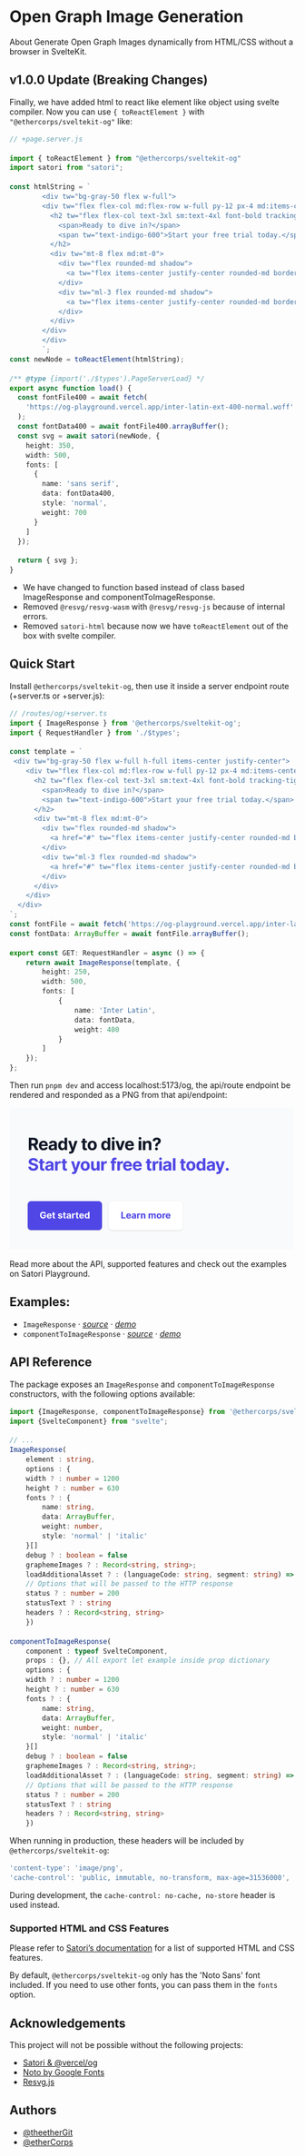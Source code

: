 # Open Graph Image Generation

About
Generate Open Graph Images dynamically from HTML/CSS without a browser in SvelteKit.

## v1.0.0 Update (Breaking Changes)
Finally, we have added html to react like element like object using svelte compiler.
Now you can use `{ toReactElement }` with `"@ethercorps/sveltekit-og"` like:

```typescript
// +page.server.js

import { toReactElement } from "@ethercorps/sveltekit-og"
import satori from "satori";

const htmlString = `
        <div tw="bg-gray-50 flex w-full">
        <div tw="flex flex-col md:flex-row w-full py-12 px-4 md:items-center justify-between p-8">
          <h2 tw="flex flex-col text-3xl sm:text-4xl font-bold tracking-tight text-gray-900 text-left">
            <span>Ready to dive in?</span>
            <span tw="text-indigo-600">Start your free trial today.</span>
          </h2>
          <div tw="mt-8 flex md:mt-0">
            <div tw="flex rounded-md shadow">
              <a tw="flex items-center justify-center rounded-md border border-transparent bg-indigo-600 px-5 py-3 text-base font-medium text-white">Get started</a>
            </div>
            <div tw="ml-3 flex rounded-md shadow">
              <a tw="flex items-center justify-center rounded-md border border-transparent bg-white px-5 py-3 text-base font-medium text-indigo-600">Learn more</a>
            </div>
          </div>
        </div>
        </div>
        `;
const newNode = toReactElement(htmlString);

/** @type {import('./$types').PageServerLoad} */
export async function load() {
  const fontFile400 = await fetch(
    'https://og-playground.vercel.app/inter-latin-ext-400-normal.woff'
  );
  const fontData400 = await fontFile400.arrayBuffer();
  const svg = await satori(newNode, {
    height: 350,
    width: 500,
    fonts: [
      {
        name: 'sans serif',
        data: fontData400,
        style: 'normal',
        weight: 700
      }
    ]
  });

  return { svg };
}
```

- We have changed to function based instead of class based ImageResponse and componentToImageResponse.
- Removed `@resvg/resvg-wasm` with `@resvg/resvg-js` because of internal errors.
- Removed `satori-html` because now we have `toReactElement` out of the box with svelte compiler.

## Quick Start

Install `@ethercorps/sveltekit-og`, then use it inside a server endpoint route (+server.ts or +server.js):

```typescript
// /routes/og/+server.ts
import { ImageResponse } from '@ethercorps/sveltekit-og';
import { RequestHandler } from './$types';

const template = `
 <div tw="bg-gray-50 flex w-full h-full items-center justify-center">
    <div tw="flex flex-col md:flex-row w-full py-12 px-4 md:items-center justify-between p-8">
      <h2 tw="flex flex-col text-3xl sm:text-4xl font-bold tracking-tight text-gray-900 text-left">
        <span>Ready to dive in?</span>
        <span tw="text-indigo-600">Start your free trial today.</span>
      </h2>
      <div tw="mt-8 flex md:mt-0">
        <div tw="flex rounded-md shadow">
          <a href="#" tw="flex items-center justify-center rounded-md border border-transparent bg-indigo-600 px-5 py-3 text-base font-medium text-white">Get started</a>
        </div>
        <div tw="ml-3 flex rounded-md shadow">
          <a href="#" tw="flex items-center justify-center rounded-md border border-transparent bg-white px-5 py-3 text-base font-medium text-indigo-600">Learn more</a>
        </div>
      </div>
    </div>
  </div>
`;
const fontFile = await fetch('https://og-playground.vercel.app/inter-latin-ext-400-normal.woff');
const fontData: ArrayBuffer = await fontFile.arrayBuffer();

export const GET: RequestHandler = async () => {
	return await ImageResponse(template, {
		height: 250,
		width: 500,
		fonts: [
			{
				name: 'Inter Latin',
				data: fontData,
				weight: 400
			}
		]
	});
};
```

Then run `pnpm dev` and access localhost:5173/og, the api/route endpoint be rendered and responded as a PNG from that api/endpoint:

![Rendered OG image](static/demo.png)

Read more about the API, supported features and check out the examples on Satori Playground.

## Examples:

- `ImageResponse` · [_source_](/src/routes/+server.ts) · [_demo_](https://sveltekit-og-five.vercel.app)
- `componentToImageResponse` · [_source_](/src/routes/component-og/) · [_demo_](https://sveltekit-og-five.vercel.app/component-og)

## API Reference

The package exposes an `ImageResponse` and `componentToImageResponse` constructors, with the following options available:

```typescript
import {ImageResponse, componentToImageResponse} from '@ethercorps/sveltekit-og'
import {SvelteComponent} from "svelte";

// ...
ImageResponse(
    element : string,
    options : {
    width ? : number = 1200
    height ? : number = 630
    fonts ? : {
        name: string,
        data: ArrayBuffer,
        weight: number,
        style: 'normal' | 'italic'
    }[]
    debug ? : boolean = false
    graphemeImages ? : Record<string, string>;
    loadAdditionalAsset ? : (languageCode: string, segment: string) => Promise<SatoriOptions["fonts"] | string | undefined>;
    // Options that will be passed to the HTTP response
    status ? : number = 200
    statusText ? : string
    headers ? : Record<string, string>
    })

componentToImageResponse(
    component : typeof SvelteComponent,
    props : {}, // All export let example inside prop dictionary
    options : {
    width ? : number = 1200
    height ? : number = 630
    fonts ? : {
        name: string,
        data: ArrayBuffer,
        weight: number,
        style: 'normal' | 'italic'
    }[]
    debug ? : boolean = false
    graphemeImages ? : Record<string, string>;
    loadAdditionalAsset ? : (languageCode: string, segment: string) => Promise<SatoriOptions["fonts"] | string | undefined>;
    // Options that will be passed to the HTTP response
    status ? : number = 200
    statusText ? : string
    headers ? : Record<string, string>
    })
```

When running in production, these headers will be included by `@ethercorps/sveltekit-og`:

```typescript
'content-type': 'image/png',
'cache-control': 'public, immutable, no-transform, max-age=31536000',
```

During development, the `cache-control: no-cache, no-store` header is used instead.

### Supported HTML and CSS Features

Please refer to [Satori’s documentation](https://github.com/vercel/satori#documentation) for a list of supported HTML and CSS features.

By default, `@ethercorps/sveltekit-og` only has the 'Noto Sans' font included. If you need to use other fonts, you can pass them in the `fonts` option.

## Acknowledgements

This project will not be possible without the following projects:

- [Satori & @vercel/og](https://github.com/vercel/satori)
- [Noto by Google Fonts](https://fonts.google.com/noto)
- [Resvg.js](https://github.com/yisibl/resvg-js)

## Authors

- [@theetherGit](https://www.github.com/theetherGit)
- [@etherCorps](https://www.github.com/etherCorps)
